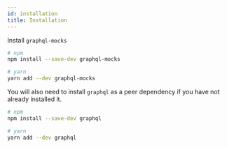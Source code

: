 ```yaml
---
id: installation
title: Installation
---
```


Install `graphql-mocks`

```bash
# npm
npm install --save-dev graphql-mocks

# yarn
yarn add --dev graphql-mocks
```

You will also need to install `graphql` as a peer dependency if you have not already installed it.

```bash
# npm
npm install --save-dev graphql

# yarn
yarn add --dev graphql
```
